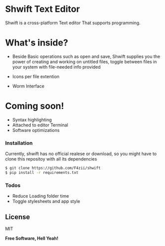 # Shwift Text Editor


Shwift is a cross-platform Text editor That supports programming.



# What's inside?

  - Beside Basic operations such as open and save, Shwift supplies you the power of creating and working on untitled files, toggle between files in your system with file-needed info provided
 
  - Icons per file extention
  
  - Worm Interface

# Coming soon!

  - Syntax highlighting
  - Attached to editor Terminal
  - Software optimizations

### Installation

Currently, shwift has no official realese or download, so you might have to clone this repositoy with all its dependencies

```sh
$ git clone https://github.com/F4zii/shwift
$ pip install -r requirements.txt
```

### Todos

 - Reduce Loading folder time
 - Toggle stylesheets and app style

License
----

MIT

**Free Software, Hell Yeah!**



